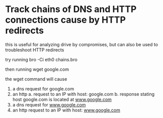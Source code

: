Track chains of DNS and HTTP connections cause by HTTP redirects
==================================================================
this is useful for analyzing drive by compromises, but can also be used to troubleshoot HTTP redirects



try running
	bro -Ci eth0 chains.bro

then running
	wget google.com

the wget command will cause
1. a dns request for google.com
2. an http 
	a. request to an IP with host: google.com
	b. response stating host google.com is located at www.google.com
4. a dns request for www.google.com
5. an http request to an IP with host: www.google.com
